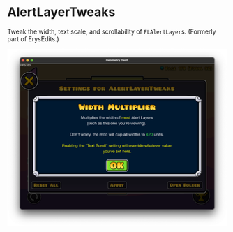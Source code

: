 # AlertLayerTweaks
Tweak the width, text scale, and scrollability of `FLAlertLayer`s. (Formerly part of ErysEdits.)

![demoOne](https://github.com/RayDeeUx/AlertLayerTweaks/blob/main/resources/demoOne.png)
